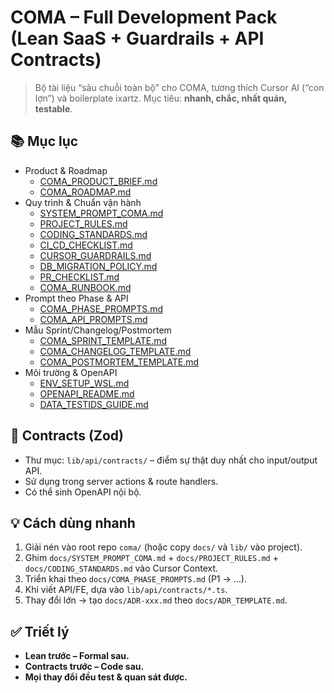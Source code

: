 # COMA – Full Development Pack (Lean SaaS + Guardrails + API Contracts)

> Bộ tài liệu “sâu chuỗi toàn bộ” cho COMA, tương thích Cursor AI (“con lợn”) và boilerplate ixartz.
> Mục tiêu: **nhanh, chắc, nhất quán, testable**.

## 📚 Mục lục

- Product & Roadmap
  - [COMA_PRODUCT_BRIEF.md](COMA_PRODUCT_BRIEF.md)
  - [COMA_ROADMAP.md](COMA_ROADMAP.md)
- Quy trình & Chuẩn vận hành
  - [SYSTEM_PROMPT_COMA.md](SYSTEM_PROMPT_COMA.md)
  - [PROJECT_RULES.md](PROJECT_RULES.md)
  - [CODING_STANDARDS.md](CODING_STANDARDS.md)
  - [CI_CD_CHECKLIST.md](CI_CD_CHECKLIST.md)
  - [CURSOR_GUARDRAILS.md](CURSOR_GUARDRAILS.md)
  - [DB_MIGRATION_POLICY.md](DB_MIGRATION_POLICY.md)
  - [PR_CHECKLIST.md](PR_CHECKLIST.md)
  - [COMA_RUNBOOK.md](COMA_RUNBOOK.md)
- Prompt theo Phase & API
  - [COMA_PHASE_PROMPTS.md](COMA_PHASE_PROMPTS.md)
  - [COMA_API_PROMPTS.md](COMA_API_PROMPTS.md)
- Mẫu Sprint/Changelog/Postmortem
  - [COMA_SPRINT_TEMPLATE.md](COMA_SPRINT_TEMPLATE.md)
  - [COMA_CHANGELOG_TEMPLATE.md](COMA_CHANGELOG_TEMPLATE.md)
  - [COMA_POSTMORTEM_TEMPLATE.md](COMA_POSTMORTEM_TEMPLATE.md)
- Môi trường & OpenAPI
  - [ENV_SETUP_WSL.md](ENV_SETUP_WSL.md)
  - [OPENAPI_README.md](OPENAPI_README.md)
  - [DATA_TESTIDS_GUIDE.md](DATA_TESTIDS_GUIDE.md)

## 🧩 Contracts (Zod)

- Thư mục: `lib/api/contracts/` – điểm sự thật duy nhất cho input/output API.
- Sử dụng trong server actions & route handlers.
- Có thể sinh OpenAPI nội bộ.

## 💡 Cách dùng nhanh

1. Giải nén vào root repo `coma/` (hoặc copy `docs/` và `lib/` vào project).
2. Ghim `docs/SYSTEM_PROMPT_COMA.md` + `docs/PROJECT_RULES.md` + `docs/CODING_STANDARDS.md` vào Cursor Context.
3. Triển khai theo `docs/COMA_PHASE_PROMPTS.md` (P1 → …).
4. Khi viết API/FE, dựa vào `lib/api/contracts/*.ts`.
5. Thay đổi lớn → tạo `docs/ADR-xxx.md` theo `docs/ADR_TEMPLATE.md`.

## ✅ Triết lý

- **Lean trước – Formal sau.**
- **Contracts trước – Code sau.**
- **Mọi thay đổi đều test & quan sát được.**
